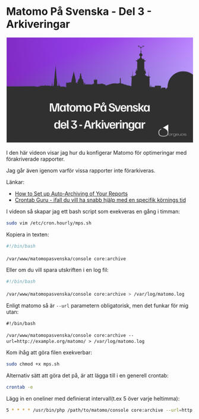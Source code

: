 # Matomo På Svenska - Del 3 - Arkiveringar

![Matomo På Svenska - Del 3 - Arkiveringar](../../images/MPS-3-Arkiveringar.png)

I den här videon visar jag hur du konfigerar Matomo för optimeringar med förakriverade rapporter.

Jag går även igenom varför vissa rapporter inte förarkiveras.

Länkar:
* [How to Set up Auto-Archiving of Your Reports](https://matomo.org/faq/on-premise/how-to-set-up-auto-archiving-of-your-reports/)
* [Crontab Guru - ifall du vill ha snabb hjälp med en specifik körnings tid](https://crontab.guru/)

I videon så skapar jag ett bash script som exekveras en gång i timman:
```bash
sudo vim /etc/cron.hourly/mps.sh
```

Kopiera in texten:
```sh
#!/bin/bash

/var/www/matomopasvenska/console core:archive
```

Eller om du vill spara utskriften i en log fil:

```sh
#!/bin/bash

/var/www/matomopasvenska/console core:archive > /var/log/matomo.log
```

Enligt matomo så är `--url` parametern obligatorisk, men det funkar för mig utan:
```vi
#!/bin/bash

/var/www/matomopasvenska/console core:archive --url=http://example.org/matomo/ > /var/log/matomo.log
```

Kom ihåg att göra filen exekverbar:
```bash
sudo chmod +x mps.sh
```

Alternativ sätt att göra det på, är att lägga till i en generell crontab:
```bash
crontab -e
```

Lägg in en oneliner med definierat intervall(t.ex 5 över varje heltimma):
```bash
5 * * * * /usr/bin/php /path/to/matomo/console core:archive --url=http://example.org/matomo/ > /dev/null
```



